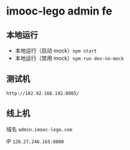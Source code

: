# imooc-lego admin fe

## 本地运行

- 本地运行（启动 mock）`npm start`
- 本地运行（禁用 mock）`npm run dev-no-mock`

## 测试机

`http://182.92.168.192:8085/`

## 线上机

域名 `admin.imooc-lego.com`

IP `120.27.246.165:8000`
